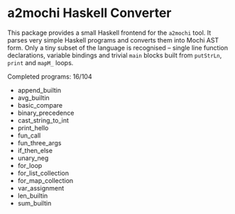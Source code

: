 # a2mochi Haskell Converter

This package provides a small Haskell frontend for the `a2mochi` tool. It parses
very simple Haskell programs and converts them into Mochi AST form. Only a tiny
subset of the language is recognised – single line function declarations,
variable bindings and trivial `main` blocks built from `putStrLn`, `print` and
`mapM_` loops.

Completed programs: 16/104

- append_builtin
- avg_builtin
- basic_compare
- binary_precedence
- cast_string_to_int
- print_hello
- fun_call
- fun_three_args
- if_then_else
- unary_neg
- for_loop
- for_list_collection
- for_map_collection
- var_assignment
- len_builtin
- sum_builtin

